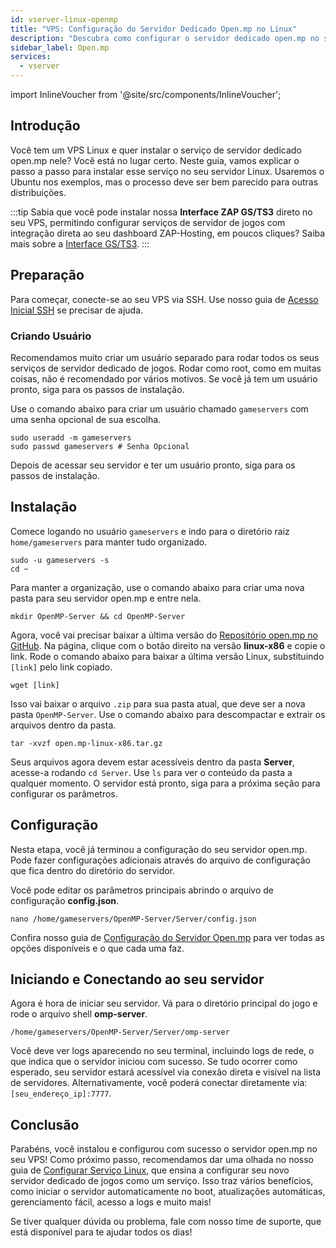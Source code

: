 ```yaml
---
id: vserver-linux-openmp
title: "VPS: Configuração do Servidor Dedicado Open.mp no Linux"
description: "Descubra como configurar o servidor dedicado open.mp no seu VPS Linux para um aluguel de servidores e gerenciamento de jogos sem complicações → Saiba mais agora"
sidebar_label: Open.mp
services:
  - vserver
---
```


import InlineVoucher from '@site/src/components/InlineVoucher';

## Introdução
Você tem um VPS Linux e quer instalar o serviço de servidor dedicado open.mp nele? Você está no lugar certo. Neste guia, vamos explicar o passo a passo para instalar esse serviço no seu servidor Linux. Usaremos o Ubuntu nos exemplos, mas o processo deve ser bem parecido para outras distribuições.

:::tip
Sabia que você pode instalar nossa **Interface ZAP GS/TS3** direto no seu VPS, permitindo configurar serviços de servidor de jogos com integração direta ao seu dashboard ZAP-Hosting, em poucos cliques? Saiba mais sobre a [Interface GS/TS3](vserver-linux-gs-interface.md).
:::

<InlineVoucher />

## Preparação

Para começar, conecte-se ao seu VPS via SSH. Use nosso guia de [Acesso Inicial SSH](vserver-linux-ssh.md) se precisar de ajuda.

### Criando Usuário

Recomendamos muito criar um usuário separado para rodar todos os seus serviços de servidor dedicado de jogos. Rodar como root, como em muitas coisas, não é recomendado por vários motivos. Se você já tem um usuário pronto, siga para os passos de instalação.

Use o comando abaixo para criar um usuário chamado `gameservers` com uma senha opcional de sua escolha.

```
sudo useradd -m gameservers
sudo passwd gameservers # Senha Opcional
```

Depois de acessar seu servidor e ter um usuário pronto, siga para os passos de instalação.

## Instalação

Comece logando no usuário `gameservers` e indo para o diretório raiz `home/gameservers` para manter tudo organizado.
```
sudo -u gameservers -s
cd ~
```

Para manter a organização, use o comando abaixo para criar uma nova pasta para seu servidor open.mp e entre nela.
```
mkdir OpenMP-Server && cd OpenMP-Server
```

Agora, você vai precisar baixar a última versão do [Repositório open.mp no GitHub](https://github.com/openmultiplayer/open.mp/releases). Na página, clique com o botão direito na versão **linux-x86** e copie o link. Rode o comando abaixo para baixar a última versão Linux, substituindo `[link]` pelo link copiado.
```
wget [link]
```

Isso vai baixar o arquivo `.zip` para sua pasta atual, que deve ser a nova pasta `OpenMP-Server`. Use o comando abaixo para descompactar e extrair os arquivos dentro da pasta.
```
tar -xvzf open.mp-linux-x86.tar.gz
```

Seus arquivos agora devem estar acessíveis dentro da pasta **Server**, acesse-a rodando `cd Server`. Use `ls` para ver o conteúdo da pasta a qualquer momento. O servidor está pronto, siga para a próxima seção para configurar os parâmetros.

## Configuração

Nesta etapa, você já terminou a configuração do seu servidor open.mp. Pode fazer configurações adicionais através do arquivo de configuração que fica dentro do diretório do servidor.

Você pode editar os parâmetros principais abrindo o arquivo de configuração **config.json**.
```
nano /home/gameservers/OpenMP-Server/Server/config.json
```

Confira nosso guia de [Configuração do Servidor Open.mp](openmp-configuration.md) para ver todas as opções disponíveis e o que cada uma faz.

## Iniciando e Conectando ao seu servidor

Agora é hora de iniciar seu servidor. Vá para o diretório principal do jogo e rode o arquivo shell **omp-server**.
```
/home/gameservers/OpenMP-Server/Server/omp-server
```

Você deve ver logs aparecendo no seu terminal, incluindo logs de rede, o que indica que o servidor iniciou com sucesso. Se tudo ocorrer como esperado, seu servidor estará acessível via conexão direta e visível na lista de servidores. Alternativamente, você poderá conectar diretamente via: `[seu_endereço_ip]:7777`.

## Conclusão

Parabéns, você instalou e configurou com sucesso o servidor open.mp no seu VPS! Como próximo passo, recomendamos dar uma olhada no nosso guia de [Configurar Serviço Linux](vserver-linux-create-gameservice.md), que ensina a configurar seu novo servidor dedicado de jogos como um serviço. Isso traz vários benefícios, como iniciar o servidor automaticamente no boot, atualizações automáticas, gerenciamento fácil, acesso a logs e muito mais!

Se tiver qualquer dúvida ou problema, fale com nosso time de suporte, que está disponível para te ajudar todos os dias!

<InlineVoucher />